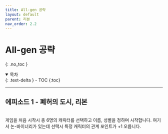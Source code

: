 ```yaml
---
title: All-gen 공략
layout: default
parent: 리본
nav_order: 2.2
---
```


# All-gen 공략
{: .no_toc }

<details open markdown="block">
  <summary>
    목차
  </summary>
  {: .text-delta }
- TOC
{:toc}
</details>

---
## 에피소드 1 - 폐허의 도시, 리본
<br/>
게임을 처음 시작시 총 6명의 캐릭터를 선택하고
이름, 성별을 정하며 시작합니다.
여기서 논-바이너리가 있는데
선택시 특정 캐릭터의 관계 포인트가 +1 오릅니다.

